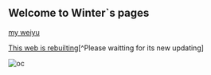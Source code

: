 ## Welcome to Winter`s pages

[my weiyu](https://www.weiyun.com/disk)

<u>This web is rebuilting</u>[^Please waitting for its new updating]


![oc](https://wintercathat.github.io/win.github.io/me%20(4).png)


